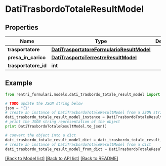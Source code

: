 # DatiTrasbordoTotaleResultModel


## Properties
Name | Type | Description | Notes
------------ | ------------- | ------------- | -------------
**trasportatore** | [**DatiTrasportatoreFormularioResultModel**](DatiTrasportatoreFormularioResultModel.md) |  | [optional] 
**presa_in_carico** | [**DatiTrasportoTerrestreResultModel**](DatiTrasportoTerrestreResultModel.md) |  | [optional] 
**trasportatore_id** | **int** |  | [optional] 

## Example

```python
from rentri_formulari.models.dati_trasbordo_totale_result_model import DatiTrasbordoTotaleResultModel

# TODO update the JSON string below
json = "{}"
# create an instance of DatiTrasbordoTotaleResultModel from a JSON string
dati_trasbordo_totale_result_model_instance = DatiTrasbordoTotaleResultModel.from_json(json)
# print the JSON string representation of the object
print DatiTrasbordoTotaleResultModel.to_json()

# convert the object into a dict
dati_trasbordo_totale_result_model_dict = dati_trasbordo_totale_result_model_instance.to_dict()
# create an instance of DatiTrasbordoTotaleResultModel from a dict
dati_trasbordo_totale_result_model_from_dict = DatiTrasbordoTotaleResultModel.from_dict(dati_trasbordo_totale_result_model_dict)
```
[[Back to Model list]](../README.md#documentation-for-models) [[Back to API list]](../README.md#documentation-for-api-endpoints) [[Back to README]](../README.md)


